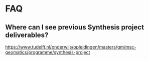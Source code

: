 # FAQ


## Where can I see previous Synthesis project deliverables?

<https://www.tudelft.nl/onderwijs/opleidingen/masters/gm/msc-geomatics/programme/synthesis-project>



